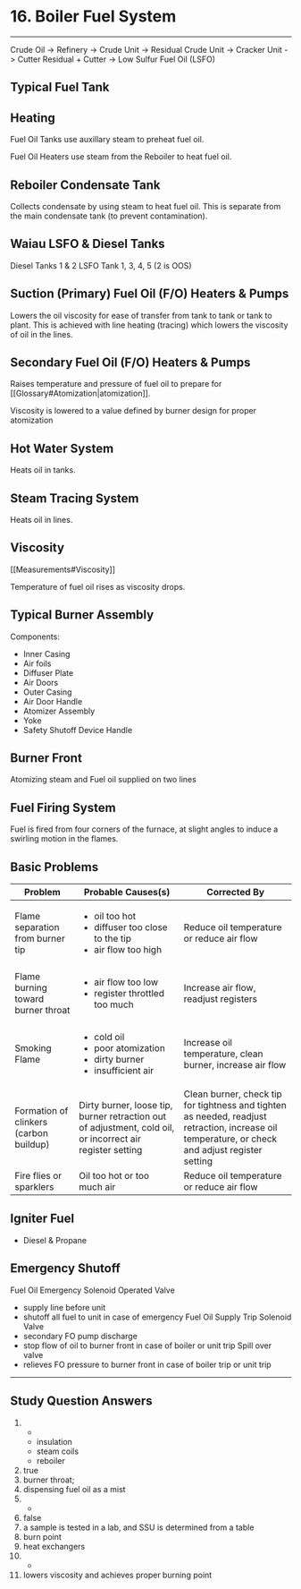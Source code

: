 # 16. Boiler Fuel System
---

Crude Oil -> Refinery -> Crude Unit -> Residual
Crude Unit -> Cracker Unit -> Cutter
Residual + Cutter -> Low Sulfur Fuel Oil (LSFO)

## Typical Fuel Tank

## Heating
Fuel Oil Tanks use auxillary steam to preheat fuel oil.

Fuel Oil Heaters use steam from the Reboiler to heat fuel oil.

## Reboiler Condensate Tank
Collects condensate by using steam to heat fuel oil. This is separate from the main condensate tank (to prevent contamination).

## Waiau LSFO & Diesel Tanks
Diesel Tanks 1 & 2
LSFO Tank 1, 3, 4, 5 (2 is OOS)

## Suction (Primary) Fuel Oil (F/O) Heaters & Pumps
Lowers the oil viscosity for ease of transfer from tank to tank or tank to plant. This is achieved with line heating (tracing) which lowers the viscosity of oil in the lines.

## Secondary Fuel Oil (F/O) Heaters & Pumps
Raises temperature and pressure of fuel oil to prepare for [[Glossary#Atomization|atomization]].

Viscosity is lowered to a value defined by burner design for proper atomization

## Hot Water System
Heats oil in tanks. 

## Steam Tracing System
Heats oil in lines.

## Viscosity
[[Measurements#Viscosity]]

Temperature of fuel oil rises as viscosity drops.

## Typical Burner Assembly
Components:
-	Inner Casing
-	Air foils
-	Diffuser Plate
-	Air Doors
-	Outer Casing
-	Air Door Handle
-	Atomizer Assembly
-	Yoke
-	Safety Shutoff Device Handle

## Burner Front
Atomizing steam and Fuel oil supplied on two lines

## Fuel Firing System
Fuel is fired from four corners of the furnace, at slight angles to induce a swirling motion in the flames.

## Basic Problems
| Problem                                | Probable Causes(s)                                                                                        | Corrected By                                                                                                                                     |
| -------------------------------------- | --------------------------------------------------------------------------------------------------------- | ------------------------------------------------------------------------------------------------------------------------------------------------ |
| Flame separation from burner tip       | <ul><li>oil too hot</li><li>diffuser too close to the tip</li><li>air flow too high</li></ul>                                         | Reduce oil temperature or reduce air flow                                                                                                        |
| Flame burning toward burner throat     | <ul><li>air flow too low</li><li>register throttled too much</li></ul>                                                             | Increase air flow, readjust registers                                                                                                            |
| Smoking Flame                          | <ul><li>cold oil</li><li>poor atomization</li><li>dirty burner</li><li>insufficient air</li></ul>                                             | Increase oil temperature, clean burner, increase air flow                                                                                        |
| Formation of clinkers (carbon buildup) | Dirty burner, loose tip, burner retraction out of adjustment, cold oil, or incorrect air register setting | Clean burner, check tip for tightness and tighten as needed, readjust retraction, increase oil temperature, or check and adjust register setting |
| Fire flies or sparklers                | Oil too hot or too much air                                                                               | Reduce oil temperature or reduce air flow                                                                                                        |

## Igniter Fuel
-	Diesel & Propane

## Emergency Shutoff
Fuel Oil Emergency Solenoid Operated Valve
-	supply line before unit
-	shutoff all fuel to unit in case of emergency
Fuel Oil Supply Trip Solenoid Valve
-	secondary FO pump discharge
-	stop flow of oil to burner front in case of boiler or unit trip
Spill over valve
-	relieves FO pressure to burner front in case of boiler trip or unit trip

---
## Study Question Answers

1.	-
	-	insulation
	-	steam coils
	-	reboiler
2.	true
3.	burner throat;
4.	dispensing fuel oil as a mist
5.	-
6.	false
7.	a sample is tested in a lab, and SSU is determined from a table
8.	burn point
9.	heat exchangers
10.	-
11.	lowers viscosity and achieves proper burning point